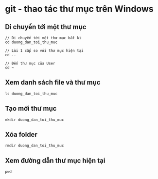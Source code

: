 # git - thao tác thư mục trên Windows

## Di chuyển tới một thư mục
```
// Di chuyển tới một thư mục bất kì
cd duong_dan_toi_thu_muc

// Lùi 1 cấp so với thư mục hiện tại
cd ..

// Đến thư mục của User
cd ~
```

## Xem danh sách file và thư mục
```
ls duong_dan_toi_thu_muc
```

## Tạo mới thư mục
```
mkdir duong_dan_toi_thu_muc
```

## Xóa folder
```
rmdir duong_dan_toi_thu_muc
```

## Xem đường dẫn thư mục hiện tại
```
pwd
```